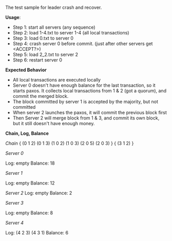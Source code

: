 The test sample for leader crash and recover.

**Usage**:

* Step 1: start all servers (any sequence)
* Step 2: load 1-4.txt to server 1-4 (all local transactions)
* Step 3: load 0.txt to server 0
* Step 4: crash server 0 before commit. (just after other servers get <ACCEPT?>)
* Step 5: load 2_2.txt to server 2
* Step 6: restart server 0

**Expected Behavior**

* All local transactions are executed locally
* Server 0 doesn't have enough balance for the last transaction, so it starts paxos.
  It collects local transactions from 1 & 2 (got a quorum), and commit the merged block.
* The block committed by server 1 is accepted by the majority, but not committed
* When server 2 launches the paxos, it will commit the previous block first
* Then Server 2 will merge block from 1 & 3, and commit its own block, but it still doesn't have enough money.

**Chain, Log, Balance**

*Chain*
\{
(0 1 2)
(0 1 3)
(1 0 2)
(1 0 3)
(2 0 5)
(2 0 3)
\}
\{
(3 1 2)
\}

*Server 0*

Log: empty
Balance: 18

*Server 1*

Log: empty
Balance: 12

*Server 2*
Log: empty
Balance: 2

*Server 3*

Log: empty
Balance: 8

*Server 4*

Log: (4 2 3) (4 3 1)
Balance: 6
